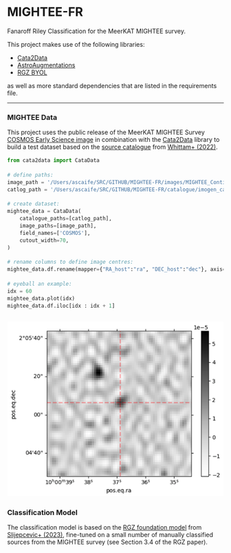 # MIGHTEE-FR
Fanaroff Riley Classification for the MeerKAT MIGHTEE survey.

This project makes use of the following libraries:

* [Cata2Data](https://github.com/mb010/Cata2Data)
* [AstroAugmentations](https://github.com/mb010/AstroAugmentations)
* [RGZ BYOL](https://github.com/inigoval/byol)

as well as more standard dependencies that are listed in the requirements file.

---
### MIGHTEE Data

This project uses the public release of the MeerKAT MIGHTEE Survey [COSMOS Early Science image](https://archive-gw-1.kat.ac.za/public/repository/10.48479/emmd-kf31/index.html) in combination with the [Cata2Data](https://github.com/mb010/Cata2Data) library to build a test dataset based on the [source catalogue](https://oup.silverchair-cdn.com/oup/backfile/Content_public/Journal/mnras/516/1/10.1093_mnras_stac2140/1/stac2140_supplemental_file.txt?Expires=1721326470&Signature=0-GDWoKHy-L7oEezOjr1i4sh5VE8VbG3ougu2acVEpldMVnh8witzUa65jXKPLUQmbrPNF3xC-siUkQ5TJoFs4EV7UTrzTwYO0i13lH3RQGMBIwTYGprssidQt~azEy1yad5CV7RKQAUI-osy743YkbjWAo~VHOwcX6BvQg5QCHFFL1E0vAajqCY~v~c7oeHK0UwWmlOtEU2JIVF6VQbjibGyIeCrGvB00yu7Pp9aUFYLBRjqOLuzJsevSFJZ8fb6-yACQd~Kx0dELi7s5aKQUF9G7zFY5G6~dKiOAOmm3Ri2pcsmvctfFplTNjneCydY1~~OYVccrY9Q1wV0ZLdDw__&Key-Pair-Id=APKAIE5G5CRDK6RD3PGA) from [Whittam+ (2022)](https://arxiv.org/abs/2207.12379).

```python
from cata2data import CataData

# define paths:
image_path = '/Users/ascaife/SRC/GITHUB/MIGHTEE-FR/images/MIGHTEE_Continuum_Early_Science_COSMOS_r-1p2.app.restored.circ.fits'
catlog_path = '/Users/ascaife/SRC/GITHUB/MIGHTEE-FR/catalogue/imogen_cat.txt'

# create dataset:
mightee_data = CataData(
    catalogue_paths=[catlog_path],
    image_paths=[image_path],
    field_names=['COSMOS'],
    cutout_width=70,
)

# rename columns to define image centres:
mightee_data.df.rename(mapper={"RA_host":"ra", "DEC_host":"dec"}, axis="columns", inplace=True)

# eyeball an example:
idx = 60
mightee_data.plot(idx)
mightee_data.df.iloc[idx : idx + 1]

```
![](https://github.com/as595/MIGHTEE-FR/blob/main/images/src60.png)
---
### Classification Model

The classification model is based on the [RGZ foundation model](https://github.com/inigoval/byol) from [Slijepcevic+ (2023)](https://arxiv.org/abs/2305.16127), fine-tuned on a small number of manually classified sources from the MIGHTEE survey (see Section 3.4 of the RGZ paper).

